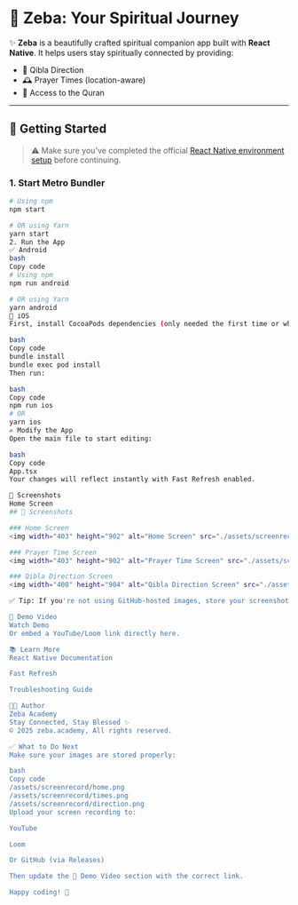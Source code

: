 # 📱 Zeba: Your Spiritual Journey

✨ **Zeba** is a beautifully crafted spiritual companion app built with **React Native**. It helps users stay spiritually connected by providing:
- 📍 Qibla Direction
- 🕰️ Prayer Times (location-aware)
- 📖 Access to the Quran

---

## 🚀 Getting Started

> ⚠️ Make sure you’ve completed the official [React Native environment setup](https://reactnative.dev/docs/environment-setup) before continuing.

### 1. Start Metro Bundler

```bash
# Using npm
npm start

# OR using Yarn
yarn start
2. Run the App
✅ Android
bash
Copy code
# Using npm
npm run android

# OR using Yarn
yarn android
🍎 iOS
First, install CocoaPods dependencies (only needed the first time or when native dependencies change):

bash
Copy code
bundle install
bundle exec pod install
Then run:

bash
Copy code
npm run ios
# OR
yarn ios
✍️ Modify the App
Open the main file to start editing:

bash
Copy code
App.tsx
Your changes will reflect instantly with Fast Refresh enabled.

📸 Screenshots
Home Screen
## 📸 Screenshots

### Home Screen  
<img width="403" height="902" alt="Home Screen" src="./assets/screenrecord/home.png" />

### Prayer Time Screen  
<img width="403" height="902" alt="Prayer Time Screen" src="./assets/screenshots/times.png" />

### Qibla Direction Screen  
<img width="400" height="904" alt="Qibla Direction Screen" src="./assets/screenrecord/direction.png" />

✅ Tip: If you're not using GitHub-hosted images, store your screenshots locally in assets/screens/ or assets/screenrecord/ and update the paths.

🎥 Demo Video
Watch Demo
Or embed a YouTube/Loom link directly here.

📚 Learn More
React Native Documentation

Fast Refresh

Troubleshooting Guide

🧑‍💻 Author
Zeba Academy
Stay Connected, Stay Blessed ✨
© 2025 zeba.academy, All rights reserved.

✅ What to Do Next
Make sure your images are stored properly:

bash
Copy code
/assets/screenrecord/home.png
/assets/screenrecord/times.png
/assets/screenrecord/direction.png
Upload your screen recording to:

YouTube

Loom

Or GitHub (via Releases)

Then update the 🎥 Demo Video section with the correct link.

Happy coding! 🌟
